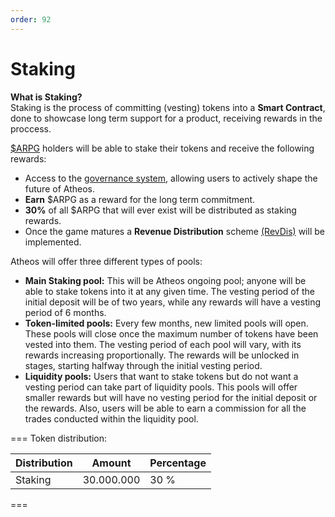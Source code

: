 ```yaml
---
order: 92
---
```


# Staking
**What is Staking?**  
Staking is the process of committing (vesting) tokens into a **Smart Contract**, done to showcase long term support for a product, receiving rewards in the proccess.  

[$ARPG](https://atheosgame.github.io/tokenomics/arpgtoken/) holders will be able to stake their tokens and receive the following rewards:

- Access to the [governance system](https://atheosgame.github.io/governance/fairgovernance/), allowing users to actively shape the future of Atheos.
- **Earn** $ARPG as a reward for the long term commitment.
- **30%** of all $ARPG that will ever exist will be distributed as staking rewards.
- Once the game matures a **Revenue Distribution** scheme [(RevDis)](https://atheosgame.github.io/tokenomics/treasury/) will be implemented.

Atheos will offer three different types of pools:

- **Main Staking pool:** This will be Atheos ongoing pool; anyone will be able to stake tokens into it at any given time. The vesting period of the initial deposit will be of two years, while any rewards will have a vesting period of 6 months.
- **Token-limited pools:** Every few months, new limited pools will open. These pools will close once the maximum number of tokens have been vested into them. The vesting period of each pool will vary, with its rewards increasing proportionally. The rewards will be unlocked in stages, starting halfway through the initial vesting period.
- **Liquidity pools:** Users that want to stake tokens but do not want a vesting period can take part of liquidity pools. This pools will offer smaller rewards but will have no vesting period for the initial deposit or the rewards. Also, users will be able to earn a commission for all the trades conducted within the liquidity pool.

=== Token distribution:

Distribution       | Amount       | Percentage
---                | ---          | ---
Staking            | 30.000.000   | 30 %
===

